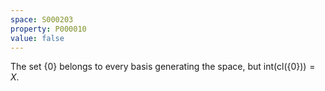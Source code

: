 ```yaml
---
space: S000203
property: P000010
value: false
---
```


The set $\{0\}$ belongs to every basis generating the space, but $\mathrm{int}(\mathrm{cl}(\{0\}))=X$.
